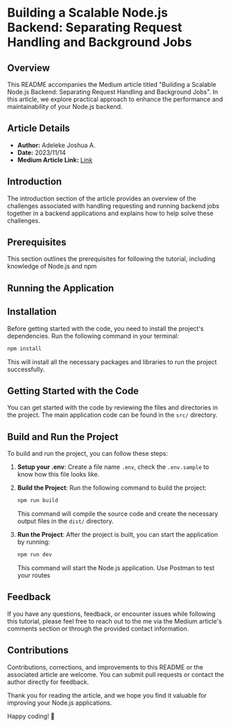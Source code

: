 # Building a Scalable Node.js Backend: Separating Request Handling and Background Jobs

## Overview
This README accompanies the Medium article titled "Building a Scalable Node.js Backend: Separating Request Handling and Background Jobs". In this article, we explore practical approach to enhance the performance and maintainability of your Node.js backend.

## Article Details
- **Author:** Adeleke Joshua A.
- **Date:** 2023/11/14
- **Medium Article Link:** [Link](https://lekejosh.medium.com/building-a-scalable-node-js-backend-separating-request-handling-and-background-jobs-eca17209fbcb)


## Introduction
The introduction section of the article provides an overview of the challenges associated with handling requesting and running backend jobs together in a backend applications and explains how to help solve these challenges.

## Prerequisites
This section outlines the prerequisites for following the tutorial, including knowledge of Node.js and npm


## Running the Application

## Installation
Before getting started with the code, you need to install the project's dependencies. Run the following command in your terminal:

```bash
npm install
```

This will install all the necessary packages and libraries to run the project successfully.

## Getting Started with the Code
You can get started with the code by reviewing the files and directories in the project. The main application code can be found in the `src/` directory.

## Build and Run the Project
To build and run the project, you can follow these steps:

1. **Setup your .env**: Create a file name `.env`, check the `.env.sample` to know how this file looks like.

1. **Build the Project**: Run the following command to build the project:

    ```bash
    npm run build
    ```

    This command will compile the source code and create the necessary output files in the `dist/` directory.

2. **Run the Project**: After the project is built, you can start the application by running:

    ```bash
    npm run dev
    ```

    This command will start the Node.js application. Use Postman to test your routes

## Feedback
If you have any questions, feedback, or encounter issues while following this tutorial, please feel free to reach out to the me via the Medium article's comments section or through the provided contact information.

## Contributions
Contributions, corrections, and improvements to this README or the associated article are welcome. You can submit pull requests or contact the author directly for feedback.


Thank you for reading the article, and we hope you find it valuable for improving your Node.js applications.

Happy coding! 🚀
